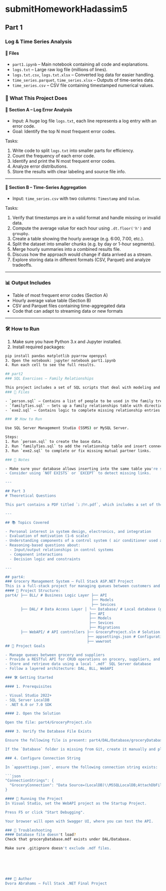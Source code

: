 # submitHomeworkHadassim5
## Part 1
###  Log & Time Series Analysis 
#### 📁 Files

- `part1.ipynb` – Main notebook containing all code and explanations.
- `logs.txt` – Large raw log file (millions of lines).
- `logs.txt.csv`, `logs.txt.xlsx` – Converted log data for easier handling.
- `time_series.parquet`, `time_series.xlsx` – Outputs of time-series data.
- `time_series.csv` – CSV file containing timestamped numerical values.

### 🧠 What This Project Does

#### 🔹 Section A – Log Error Analysis

- Input: A huge log file `logs.txt`, each line represents a log entry with an error code.
- Goal: Identify the top N most frequent error codes.

Tasks:
1. Write code to split `logs.txt` into smaller parts for efficiency.
2. Count the frequency of each error code.
3. Identify and print the N most frequent error codes.
4. Analyze error distributions.
5. Store the results with clear labeling and source file info.

---

#### 🔹 Section B – Time-Series Aggregation

- Input: `time_series.csv` with two columns: `Timestamp` and `Value`.

Tasks:
1. Verify that timestamps are in a valid format and handle missing or invalid data.
2. Compute the average value for each hour using `.dt.floor('h')` and `groupby`.
3. Create a table showing the hourly average (e.g. 6:00, 7:00, etc.).
4. Split the dataset into smaller chunks (e.g. by day or 1-hour segments).
5. Merge hourly summaries into a combined results file.
6. Discuss how the approach would change if data arrived as a stream.
7. Explore storing data in different formats (CSV, Parquet) and analyze tradeoffs.

---

### 📊 Output Includes

- Table of most frequent error codes (Section A)
- Hourly average value table (Section B)
- CSV and Parquet files containing time-aggregated data
- Code that can adapt to streaming data or new formats

---

### 🛠️ How to Run

1. Make sure you have Python 3.x and Jupyter installed.
2. Install required packages:

```bash
pip install pandas matplotlib pyarrow openpyxl
3. Open the notebook: jupyter notebook part1.ipynb
4. Run each cell to see the full results.

## part2
### SQL Exercises – Family Relationships 

This project includes a set of SQL scripts that deal with modeling and querying family relationships using relational tables.
### 📁 Files

- `person.sql` – Contains a list of people to be used in the family tree.
- `familyTies.sql` – Sets up a family relationships table with directional links between individuals.
- `exe2.sql` – Contains logic to complete missing relationship entries .

### 🛠️ How to Run

Use SQL Server Management Studio (SSMS) or MySQL Server.

Steps:
1. Run `person.sql` to create the base data.
2. Run `familyTies.sql` to add the relationship table and insert connections.
3. Run `exe2.sql` to complete or fix missing mutual partner links.

### 🧪 Notes

- Make sure your database allows inserting into the same table you're selecting from.
- Consider using `NOT EXISTS` or `EXCEPT` to detect missing links.

---

## Part 3
# Theoretical Questions 

This part contains a PDF titled `חלק ג.pdf`, which includes a set of theoretical and analytical questions, written in Hebrew.

---

## 📚 Topics Covered

- Personal interest in system design, electronics, and integration
- Evaluation of motivation (1–6 scale)
- Understanding components of a control system ( air conditioner used as the context)
- Reasoning-based questions about:
  - Input/output relationships in control systems
  - Component interactions
  - Decision logic and constraints

---

## part4:
### Grocery Management System – Full Stack ASP.NET Project
This is a full-stack project for managing queues between customers and suppliers, built in C# using ASP.NET Core Web API, with a local SQL Server database (`.mdf` file).
#### 📁 Project Structure:
part4/ ├── BLL/ # Business Logic Layer ├── API
                                       ├── Models
                                       ├── Sevices
       ├── DAL/ # Data Access Layer │ └── Database/ # Local database (groceryDatabase.mdf)
                                      ├── API
                                      ├── Models
                                      ├── Sevices
                                      ├── Migrations
       ├── WebAPI/ # API controllers ├── GroceryProject.sln # Solution file
                                     ├── appsettings.json # Configuration file
                                     ├── wwwroot
## 🎯 Project Goals

- Manage queues between grocery and suppliers
- Provide a RESTful API for CRUD operations on grocery, suppliers, and appointments
- Store and retrieve data using a local `.mdf` SQL Server database
- Follow a layered architecture: DAL, BLL, WebAPI

### 🛠️ Getting Started

#### 1. Prerequisites

- Visual Studio 2022+
- SQL Server LocalDB
- .NET 6.0 or 7.0 SDK

#### 2. Open the Solution

Open the file: part4/GroceryProject.sln

#### 3. Verify the Database File Exists

Ensure the following file is present: part4/DAL/Database/groceryDatabase.mdf

If the `Database` folder is missing from Git, create it manually and place the `.mdf` file inside.

### 4. Configure Connection String

In `appsettings.json`, ensure the following connection string exists:

```json
"ConnectionStrings": {
  "GroceryConnection": "Data Source=(LocalDB)\\MSSQLLocalDB;AttachDbFilename=|DataDirectory|\\DAL\\Database\\groceryDatabase.mdf;Integrated Security=True"
}

#### 🚀 Running the Project
In Visual Studio, set the WebAPI project as the Startup Project.

Press F5 or click "Start Debugging".

Your browser will open with Swagger UI, where you can test the API.

### 🧪 Troubleshooting
#### Database file doesn't load?
Check that groceryDatabase.mdf exists under DAL/Database.

Make sure .gitignore doesn't exclude .mdf files.






### 👤 Author
Dvora Abrahams – Full Stack .NET Final Project



